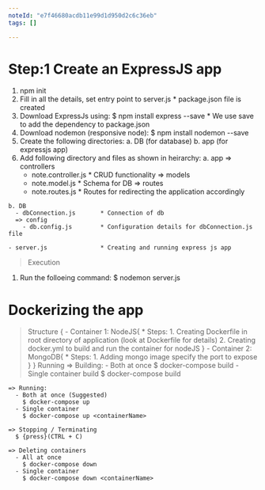 ```yaml
---
noteId: "e7f46680acdb11e99d1d950d2c6c36eb"
tags: []

---
```


# Step:1 Create an ExpressJS app
  1. npm init
  2. Fill in all the details, set entry point to server.js        * package.json file is created
  3. Download ExpressJs using:
    $ npm install express --save      * We use save to add the dependency to package.json
  4. Download nodemon (responsive node):
    $ npm install nodemon --save
  5. Create the following directories:
    a. DB (for database)
    b. app (for expressjs app)
  6. Add following directory and files as shown in heirarchy:
    a. app
      => controllers
        - note.controller.js  * CRUD functionality
      => models
        - note.model.js       * Schema for DB
      => routes
        - note.routes.js      * Routes for redirecting the application accordingly

    b. DB
      - dbConnection.js       * Connection of db
      => config
        - db.config.js        * Configuration details for dbConnection.js file
    
    - server.js               * Creating and running express js app
      
  > Execution
  1. Run the folloeing command:
    $ nodemon server.js

# Dockerizing the app
  > Structure
  {
    - Container 1: NodeJS{
      * Steps:
      1. Creating Dockerfile in root directory of application (look at Dockerfile for details)
      2. Creating docker.yml to build and run the container for nodeJS
    }
    - Container 2: MongoDB{
      * Steps:
      1. Adding mongo image specify the port to expose
    }
  }
  > Running
    => Building:
      - Both at once
        $ docker-compose build
      - Single container build
        $ docker-compose build <containerName>
    
    => Running:
      - Both at once (Suggested)
        $ docker-compose up
      - Single container
        $ docker-compose up <containerName>

    => Stopping / Terminating
      $ {press}(CTRL + C)

    => Deleting containers
      - All at once
        $ docker-compose down
      - Single container
        $ docker-compose down <containerName>
